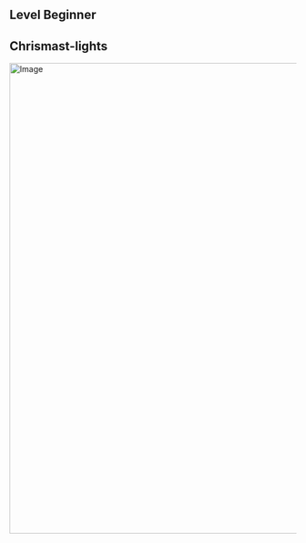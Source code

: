 ## Level Beginner

## Chrismast-lights

<img width="1920" height="825" alt="Image" src="https://github.com/user-attachments/assets/24da0900-f5a5-4017-8432-e52f6e7f385c" />
